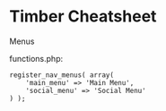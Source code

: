 Timber Cheatsheet
=================

Menus

functions.php:

	register_nav_menus( array(
		'main_menu' => 'Main Menu',
		'social_menu' => 'Social Menu'
	) );
